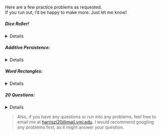 

Here are a few practice problems as requested. </br>
If you run out, I’d be happy to make more. Just let me know!

##### Dice Roller!
<Details>
<summary> Details </summary></br>

- Base Difficulty: Easy
- Focus: Loops, Random
- Packages Required: random
- <a href="https://google.com">Problem Link</a>
</details>

<!-- ##### Ultimate Exponents:
<Details>
<summary> Details </summary></br>

- Base Difficulty: 0-10
- Focus: N/A
- Packages Required: N/A
- Notes:
 - Find a way to calculate and then print a value for 2^300.

</details> -->

##### Additive Persistence:
<Details>
<summary> Details </summary></br>

- Base Difficulty: Easy
- Focus: Data Types, Loops
- Packages Required: N/A
<!-- - Notes: -->
</details>

##### Word Rectangles:
<Details>
<summary> Details </summary></br>

- Base Difficulty: Intermediate
- Focus: N/A
- Packages Required: N/A
<!-- - Notes: -->
</details>

##### 20 Questions:
<Details>
<summary> Details </summary></br>

- Base Difficulty: Intermediate
- Focus: File I/O, User Input
- Packages Required: N/A
- Notes:
</details>

> Also, if you have any questions or run into any problems, feel free to email me at harriszj20@mail.vmi.edu.
> I would recommend googling any problems first, as it might answer your question.


<!-- > If you want a more difficult problem, try to make a small version of the game 20 questions.\
The user can add their own questions and answers without typing it into the code.\
You only get it as an input in the console. -->


<!--- FORMAT IS AS FOLLOWS:

3. Additive Persistence:
  3. Get a number as input.
  4. Sum its digits together.
  5. Repeat this process until there is only one number, and return it.
4. Word Rectangles:
  7. Get a word, a width, and a height as input. Print a corresponding rectangle made of the word. Examples below.
  8. Input: "REKT", width=1, height=1
  9. Output:
  10. R E K T
  11. E     K
  12. K     E
  13. T K E R
  14. Input: "REKT", width=2, height=2
  15. Output:
  16. T K E R E K T
  17. K     E     K
  18. E     K     E
  19. R E K T K E R
  20. E     K     E
  21. K     E     K
  22. T K E R E K T

</details>

Difficulty: 0-10
Focus: N/A
Packages Required: N/A
Notes:
-->
